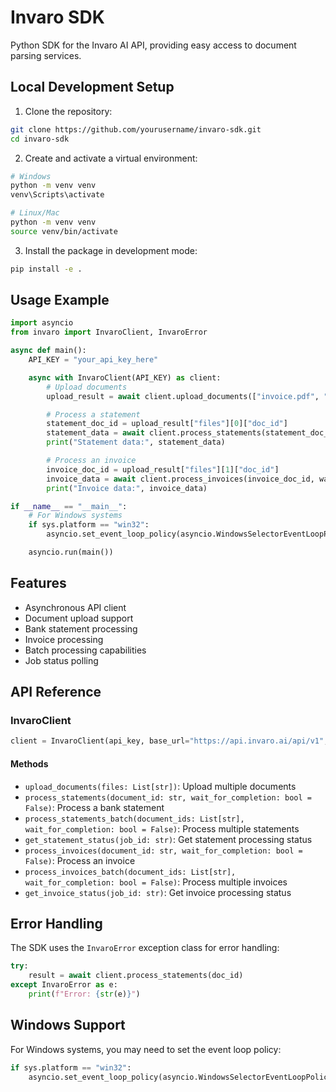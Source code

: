 # Invaro SDK

Python SDK for the Invaro AI API, providing easy access to document parsing services.

## Local Development Setup

1. Clone the repository:

```bash
git clone https://github.com/yourusername/invaro-sdk.git
cd invaro-sdk
```

2. Create and activate a virtual environment:

```bash
# Windows
python -m venv venv
venv\Scripts\activate

# Linux/Mac
python -m venv venv
source venv/bin/activate
```

3. Install the package in development mode:

```bash
pip install -e .
```

## Usage Example

```python
import asyncio
from invaro import InvaroClient, InvaroError

async def main():
    API_KEY = "your_api_key_here"

    async with InvaroClient(API_KEY) as client:
        # Upload documents
        upload_result = await client.upload_documents(["invoice.pdf", "statement.pdf"])

        # Process a statement
        statement_doc_id = upload_result["files"][0]["doc_id"]
        statement_data = await client.process_statements(statement_doc_id, wait_for_completion=True)
        print("Statement data:", statement_data)

        # Process an invoice
        invoice_doc_id = upload_result["files"][1]["doc_id"]
        invoice_data = await client.process_invoices(invoice_doc_id, wait_for_completion=True)
        print("Invoice data:", invoice_data)

if __name__ == "__main__":
    # For Windows systems
    if sys.platform == "win32":
        asyncio.set_event_loop_policy(asyncio.WindowsSelectorEventLoopPolicy())

    asyncio.run(main())
```

## Features

- Asynchronous API client
- Document upload support
- Bank statement processing
- Invoice processing
- Batch processing capabilities
- Job status polling

## API Reference

### InvaroClient

```python
client = InvaroClient(api_key, base_url="https://api.invaro.ai/api/v1", poll_interval=5)
```

#### Methods

- `upload_documents(files: List[str])`: Upload multiple documents
- `process_statements(document_id: str, wait_for_completion: bool = False)`: Process a bank statement
- `process_statements_batch(document_ids: List[str], wait_for_completion: bool = False)`: Process multiple statements
- `get_statement_status(job_id: str)`: Get statement processing status
- `process_invoices(document_id: str, wait_for_completion: bool = False)`: Process an invoice
- `process_invoices_batch(document_ids: List[str], wait_for_completion: bool = False)`: Process multiple invoices
- `get_invoice_status(job_id: str)`: Get invoice processing status

## Error Handling

The SDK uses the `InvaroError` exception class for error handling:

```python
try:
    result = await client.process_statements(doc_id)
except InvaroError as e:
    print(f"Error: {str(e)}")
```

## Windows Support

For Windows systems, you may need to set the event loop policy:

```python
if sys.platform == "win32":
    asyncio.set_event_loop_policy(asyncio.WindowsSelectorEventLoopPolicy())
```
